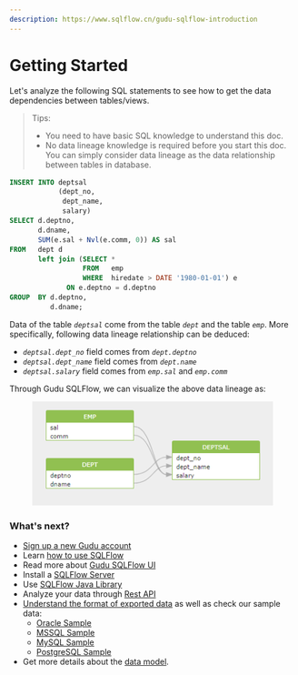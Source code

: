 ```yaml
---
description: https://www.sqlflow.cn/gudu-sqlflow-introduction
---
```


# Getting Started

Let's analyze the following SQL statements to see how to get the data dependencies between tables/views.

> Tips:
>
> * You need to have basic SQL knowledge to understand this doc.
> * No data lineage knowledge is required before you start this doc. You can simply consider data lineage as the data relationship between tables in database.

```sql
INSERT INTO deptsal
            (dept_no,
             dept_name,
             salary)
SELECT d.deptno,
       d.dname,
       SUM(e.sal + Nvl(e.comm, 0)) AS sal
FROM   dept d
       left join (SELECT *
                  FROM   emp
                  WHERE  hiredate > DATE '1980-01-01') e
              ON e.deptno = d.deptno
GROUP  BY d.deptno,
          d.dname; 
```

Data of the table _`deptsal`_ come from the table _`dept`_ and the table _`emp`_. More specifically, following data lineage relationship can be deduced:&#x20;

* _`deptsal.dept_no`_ field comes from _`dept.deptno`_&#x20;
* _`deptsal.dept_name`_ field comes from _`dept.name`_&#x20;
* _`deptsal.salary`_ field comes from _`emp.sal`_ and _`emp.comm`_

Through Gudu SQLFlow, we can visualize the above data lineage as:

<figure><img src="../../.gitbook/assets/111.png" alt=""><figcaption></figcaption></figure>

### What's next?

* [Sign up a new Gudu account](sign-up-a-new-account/)
* Learn [how to use SQLFlow](how-to-use-sqlflow.md)
* Read more about [Gudu SQLFlow UI ](../ui/)
* Install a [SQLFlow Server](../installation/)
* Use [SQLFlow Java Library](../java-library/)
* Analyze your data through [Rest API ](broken-reference)
* [Understand the format of exported data](../../6.-sqlflow-ingester/understanding-the-format-of-exported-data/) as well as check our sample data:
  * [Oracle Sample](../../6.-sqlflow-ingester/understanding-the-format-of-exported-data/oracle.md)
  * [MSSQL Sample](../../6.-sqlflow-ingester/understanding-the-format-of-exported-data/microsoft-sql-server.md)
  * [MySQL Sample](../../6.-sqlflow-ingester/understanding-the-format-of-exported-data/mysql.md)
  * [PostgreSQL Sample](../../6.-sqlflow-ingester/understanding-the-format-of-exported-data/postgresql.md)
* Get more details about the [data model](broken-reference).
